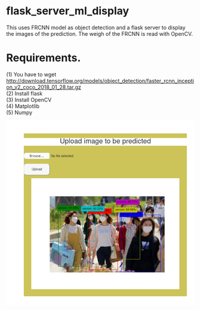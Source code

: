 # flask_server_ml_display
This uses FRCNN model as object detection and a flask server to display the images of the prediction. The weigh of the FRCNN is read with OpenCV.

# Requirements. 
(1) You have to wget http://download.tensorflow.org/models/object_detection/faster_rcnn_inception_v2_coco_2018_01_28.tar.gz <br/> 
(2) Install flask <br/> 
(3) Install OpenCV <br/> 
(4) Matplotlib <br/> 
(5) Numpy <br/> 

![alt text](https://github.com/adezoguns/flask_server_ml_display/blob/main/screenshot.png)
